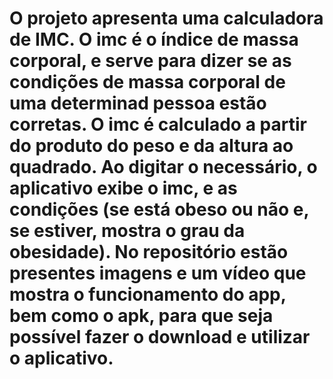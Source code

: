 <!DOCTYPE html>
<html lang="pt-br">
<head>
    <meta charset="UTF-8">
    <meta name="viewport" content="width=device-width, initial-scale=1.0">
    <title>READ ME</MEnu></title>
</head>
<body>
    <h1> 
        O projeto apresenta uma calculadora de IMC. O imc é o índice de massa corporal,
        e serve para dizer se as condições de massa corporal de uma determinad pessoa
        estão corretas.
        O imc é calculado a partir do produto do peso e da altura ao quadrado. Ao digitar o necessário, 
        o aplicativo exibe o imc, e as condições (se está obeso ou não e, se estiver, mostra o grau da obesidade).
        No repositório estão presentes imagens e um vídeo que mostra o funcionamento do app, bem como o apk, 
        para que seja possível fazer o download e utilizar o aplicativo. 
    </h1>
</body>
</html>
